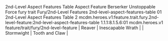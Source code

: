 <ability>
  <name>2nd-Level Aspect Features Table</name>
  <keywords>
    <keyword>Aspect</keyword>
  </keywords>
  <type>Feature</type>
  <distance>Berserker</distance>
  <target>Unstoppable Force</target>
  <metadata>
    <class>fury</class>
    <feature_type>trait</feature_type>
    <file_dpath>Fury/2nd-Level Features</file_dpath>
    <item_id>2nd-level-aspect-features-table</item_id>
    <item_index>01</item_index>
    <item_name>2nd-Level Aspect Features Table</item_name>
    <level>2</level>
    <scc>mcdm.heroes.v1:feature.trait.fury.2nd-level-feature:2nd-level-aspect-features-table</scc>
    <scdc>1.1.1:8.1.5.6:01</scdc>
    <source>mcdm.heroes.v1</source>
    <type>feature/trait/fury/2nd-level-feature</type>
  </metadata>
  <effects>
    <effect type="mundane">| Reaver     | Inescapable Wrath |
| Stormwight | Tooth and Claw    |</effect>
  </effects>
</ability>
